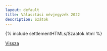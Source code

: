 ```yaml
---
layout: default
title: Választási névjegyzék 2022
description: Szátok
---
```


{% include settlementHTMLs/Szaatok.html %}

[Vissza](../)